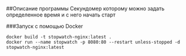 ##Описание программы
Секундомер которому можно задать определенное время и с него начать старт

###Запуск с помощью Docker
```
docker build -t stopwatch-nginx:latest . 
docker run --name stopwatch -p 8080:80 --restart unless-stopped -d stopwatch-nginx:latest 
```

